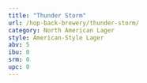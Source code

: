 ```yaml
---
title: "Thunder Storm"
url: /hop-back-brewery/thunder-storm/
category: North American Lager
style: American-Style Lager
abv: 5
ibu: 0
srm: 0
upc: 0
---
```


